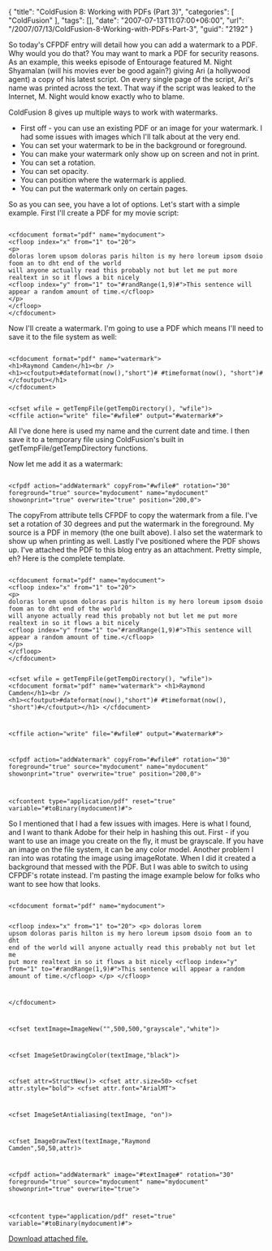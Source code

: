 {
	"title": "ColdFusion 8: Working with PDFs (Part 3)",
	"categories": [
		"ColdFusion"
	],
	"tags": [],
	"date": "2007-07-13T11:07:00+06:00",
	"url": "/2007/07/13/ColdFusion-8-Working-with-PDFs-Part-3",
	"guid": "2192"
}

So today's CFPDF entry will detail how you can add a watermark to a PDF. Why would you do that? You may want to mark a PDF for security reasons. As an example, this weeks episode of Entourage featured M. Night Shyamalan (will his movies ever be good again?) giving Ari (a hollywood agent) a copy of his latest script. On every single page of the script, Ari's name was printed across the text. That way if the script was leaked to the Internet, M. Night would know exactly who to blame.
<!--more-->
ColdFusion 8 gives up multiple ways to work with watermarks. 

<ul>
<li>First off - you can use an existing PDF or an image for your watermark. I had some issues with images which I'll talk about at the very end. 
<li>You can set your watermark to be in the background or foreground.
<li>You can make your watermark only show up on screen and not in print.
<li>You can set a rotation.
<li>You can set opacity.
<li>You can position where the watermark is applied.
<li>You can put the watermark only on certain pages.
</ul>

So as you can see, you have a lot of options. Let's start with a simple example. First I'll create a PDF for my movie script:

<code>
&lt;cfdocument format="pdf" name="mydocument"&gt;
&lt;cfloop index="x" from="1" to="20"&gt;
&lt;p&gt;
doloras lorem upsom doloras paris hilton is my hero loreum ipsom dsoio foom an to dht end of the world
will anyone actually read this probably not but let me put more realtext in so it flows a bit nicely
&lt;cfloop index="y" from="1" to="#randRange(1,9)#"&gt;This sentence will appear a random amount of time.&lt;/cfloop&gt;
&lt;/p&gt;
&lt;/cfloop&gt;
&lt;/cfdocument&gt;
</code>

Now I'll create a watermark. I'm going to use a PDF which means I'll need to save it to the file system as well:

<code>
&lt;cfdocument format="pdf" name="watermark"&gt;
&lt;h1&gt;Raymond Camden&lt;/h1&gt;&lt;br /&gt;
&lt;h1&gt;&lt;cfoutput&gt;#dateformat(now(),"short")# #timeformat(now(), "short")#&lt;/cfoutput&gt;&lt;/h1&gt;
&lt;/cfdocument&gt;

&lt;cfset wfile = getTempFile(getTempDirectory(), "wfile")&gt;
&lt;cffile action="write" file="#wfile#" output="#watermark#"&gt;
</code>

All I've done here is used my name and the current date and time. I then save it to a temporary file using ColdFusion's built in getTempFile/getTempDirectory functions.

Now let me add it as a watermark:

<code>
&lt;cfpdf action="addWatermark" copyFrom="#wfile#" rotation="30" foreground="true" source="mydocument" name="mydocument" showonprint="true" overwrite="true" position="200,0"&gt;
</code>

The copyFrom attribute tells CFPDF to copy the watermark from a file. I've set a rotation of 30 degrees and put the watermark in the foreground. My source is a PDF in memory (the one built above). I also set the watermark to show up when printing as well. Lastly I've positioned where the PDF shows up. I've attached the PDF to this blog entry as an attachment. Pretty simple, eh? Here is the complete template.

<code>
&lt;cfdocument format="pdf" name="mydocument"&gt;
&lt;cfloop index="x" from="1" to="20"&gt;
&lt;p&gt;
doloras lorem upsom doloras paris hilton is my hero loreum ipsom dsoio foom an to dht end of the world
will anyone actually read this probably not but let me put more realtext in so it flows a bit nicely
&lt;cfloop index="y" from="1" to="#randRange(1,9)#"&gt;This sentence will appear a random amount of time.&lt;/cfloop&gt;
&lt;/p&gt;
&lt;/cfloop&gt;
&lt;/cfdocument&gt;

&lt;cfset wfile = getTempFile(getTempDirectory(), "wfile")&gt;
&lt;cfdocument format="pdf" name="watermark"&gt;
&lt;h1&gt;Raymond Camden&lt;/h1&gt;&lt;br /&gt;
&lt;h1&gt;&lt;cfoutput&gt;#dateformat(now(),"short")# #timeformat(now(), "short")#&lt;/cfoutput&gt;&lt;/h1&gt;
&lt;/cfdocument&gt;

&lt;cffile action="write" file="#wfile#" output="#watermark#"&gt;


&lt;cfpdf action="addWatermark" copyFrom="#wfile#" rotation="30" foreground="true" source="mydocument" name="mydocument" showonprint="true" overwrite="true" position="200,0"&gt;


&lt;cfcontent type="application/pdf" reset="true" variable="#toBinary(mydocument)#"&gt; 
</code>

So I mentioned that I had a few issues with images. Here is what I found, and I want to thank Adobe for their help in hashing this out. First - if you want to use an image you create on the fly, it must be grayscale. If you have an image on the file system, it can be any color model. Another problem I ran into was rotating the image using imageRotate. When I did it created a background that messed with the PDF. But I was able to switch to using CFPDF's rotate instead. I'm pasting the image example below for folks who want to see how that looks.

<code>
&lt;cfdocument format="pdf" name="mydocument"&gt;

&lt;cfloop index="x" from="1" to="20"&gt;
&lt;p&gt;
doloras lorem upsom doloras paris hilton is my hero loreum ipsom dsoio foom an to dht end of the world
will anyone actually read this probably not but let me put more realtext in so it flows a bit nicely
&lt;cfloop index="y" from="1" to="#randRange(1,9)#"&gt;This sentence will appear a random amount of time.&lt;/cfloop&gt;
&lt;/p&gt;
&lt;/cfloop&gt;

&lt;/cfdocument&gt;

&lt;cfset textImage=ImageNew("",500,500,"grayscale","white")&gt;

&lt;cfset ImageSetDrawingColor(textImage,"black")&gt;

&lt;cfset attr=StructNew()&gt;
&lt;cfset attr.size=50&gt;
&lt;cfset attr.style="bold"&gt;
&lt;cfset attr.font="ArialMT"&gt;

&lt;cfset ImageSetAntialiasing(textImage, "on")&gt;

&lt;cfset ImageDrawText(textImage,"Raymond Camden",50,50,attr)&gt;

&lt;cfpdf action="addWatermark" image="#textImage#" rotation="30" foreground="true" source="mydocument" name="mydocument" showonprint="true" overwrite="true"&gt;


&lt;cfcontent type="application/pdf" reset="true" variable="#toBinary(mydocument)#"&gt; 
</code><p><a href='enclosures/D%3A%5Chosts%5Cwww%2Ecoldfusionjedi%2Ecom%5Cenclosures%2Fparis%2Epdf'>Download attached file.</a></p>